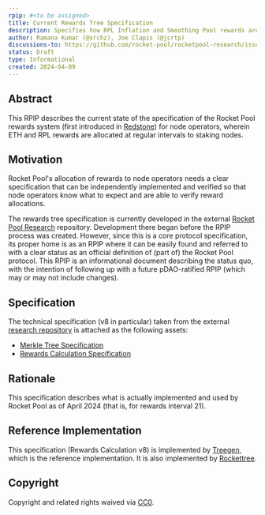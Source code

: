 ```yaml
---
rpip: #<to be assigned>
title: Current Rewards Tree Specification
description: Specifies how RPL Inflation and Smoothing Pool rewards are allocated to node operators
author: Ramana Kumar (@xrchz), Joe Clapis (@jcrtp)
discussions-to: https://github.com/rocket-pool/rocketpool-research/issues
status: Draft
type: Informational
created: 2024-04-09
---
```


## Abstract
This RPIP describes the current state of the specification of the Rocket Pool rewards system (first introduced in [Redstone](https://medium.com/rocket-pool/rocket-pool-the-merge-redstone-601d9efd6b4)) for node operators, wherein ETH and RPL rewards are allocated at regular intervals to staking nodes.

## Motivation
Rocket Pool's allocation of rewards to node operators needs a clear specification that can be independently implemented and verified so that node operators know what to expect and are able to verify reward allocations.

The rewards tree specification is currently developed in the external [Rocket Pool Research](https://github.com/rocket-pool/rocketpool-research/tree/master/Merkle%20Rewards%20System) repository. Development there began before the RPIP process was created. However, since this is a core protocol specification, its proper home is as an RPIP where it can be easily found and referred to with a clear status as an official definition of (part of) the Rocket Pool protocol. This RPIP is an informational document describing the status quo, with the intention of following up with a future pDAO-ratified RPIP (which may or may not include changes).

## Specification
The technical specification (v8 in particular) taken from the external [research repository](https://github.com/rocket-pool/rocketpool-research/tree/master/Merkle%20Rewards%20System) is attached as the following assets:

* [Merkle Tree Specification](../assets/rpip-tree/merkle-tree-spec.md)
* [Rewards Calculation Specification](../assets/rpip-tree/rewards-calculation-spec.md)

## Rationale
This specification describes what is actually implemented and used by Rocket Pool as of April 2024 (that is, for rewards interval 21).

## Reference Implementation
This specification (Rewards Calculation v8) is implemented by [Treegen](https://github.com/rocket-pool/treegen/tree/a92de2f75e8188c450653b01af5ab27f97a14ec3), which is the reference implementation. It is also implemented by [Rockettree](https://github.com/xrchz/rockettree/tree/ce9bca3d15ce490804ea8e31ebfd5a24723dc8cf).

## Copyright
Copyright and related rights waived via [CC0](https://creativecommons.org/publicdomain/zero/1.0/).
